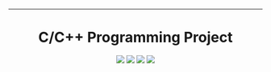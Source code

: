 <hr>
<h1 align="center">
 C/C++ Programming Project
</h1>
<p align="center">
  
  <img src="https://img.shields.io/github/license/The-Young-Programmer/C-CPP-Programming-Project?logo=gnu">
<img src="https://img.shields.io/github/stars/The-Young-Programmer/C-CPP-Programming-Project?logo=github">
<img src="https://img.shields.io/github/issues/The-Young-Programmer/C-CPP-Programming-Project?logo=github">


<img src="https://komarev.com/ghpvc/?username=C-CPP-Programming-Project&label=Visitors&color=0e75b6&style=flat"/> 

</p>

